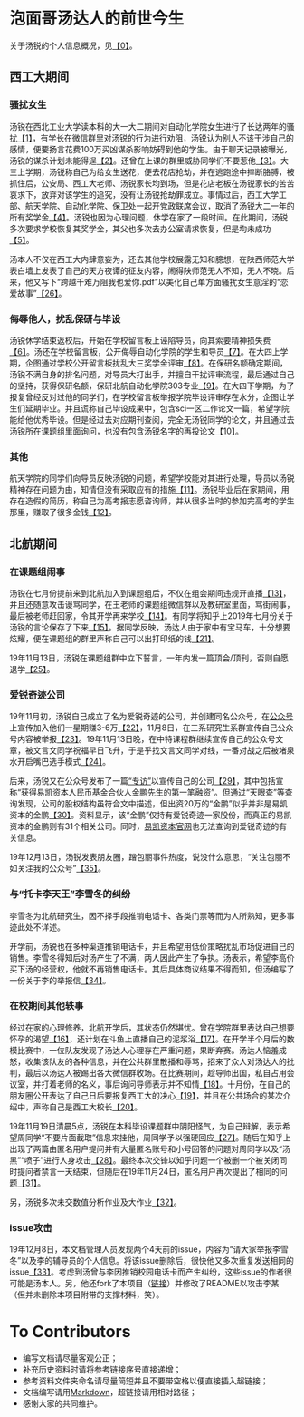 # 泡面哥汤达人的前世今生

关于汤锐的个人信息概况，见[【0】]。

## 西工大期间
### 骚扰女生

汤锐在西北工业大学读本科的大一大二期间对自动化学院女生进行了长达两年的骚扰[【1】]，有学长在微信群里对汤锐的行为进行劝阻，汤锐认为别人不该干涉自己的感情，便要扬言花费100万买凶谋杀影响妨碍到他的学生。由于聊天记录被曝光，汤锐的谋杀计划未能得逞[【2】]。还曾在上课的群里威胁同学们不要惹他[【3】]。大三上学期，汤锐称自己为给女生送花，便去花店抢劫，并在逃跑途中摔断胳膊，被抓住后，公安局、西工大老师、汤锐家长均到场，但是花店老板在汤锐家长的苦苦哀求下，放弃对该学生的追究，没有让汤锐抢劫罪成立。事情过后，西工大学工部、航天学院、自动化学院、保卫处一起开党政联席会议，取消了汤锐大二一年的所有奖学金[【4】]。汤锐也因为心理问题，休学在家了一段时间。在此期间，汤锐多次要求学校恢复其奖学金，其父也多次去办公室请求恢复，但是均未成功[【5】]。

汤本人不仅在西工大内肆意妄为，还去其他学校展露无知和臆想，在陕西师范大学表白墙上发表了自己的天方夜谭的征友内容，闹得陕师范无人不知，无人不晓。后来，他又写下“跨越千难万阻我也爱你.pdf”以美化自己单方面骚扰女生意淫的“恋爱故事”[【26】]。

### 侮辱他人，扰乱保研与毕设

汤锐休学结束返校后，开始在学校留言板上诬陷导员，向其索要精神损失费[【6】]。汤还在学校留言板，公开侮辱自动化学院的学生和导员[【7】]。在大四上学期，企图通过学校公开留言板扰乱大三奖学金评审[【8】]。在保研名额确定期间，汤锐不满自身的排名问题，对导员大打出手，并擅自干扰评审流程，最后通过自己的坚持，获得保研名额，保研北航自动化学院303专业[【9】]。在大四下学期，为了报复曾经反对过他的同学们，在学校留言板举报学院毕设评审存在水分，企图让学生们延期毕业。并且谎称自己毕设成果中，包含sci一区二作论文一篇，希望学院能给他优秀毕设。但是经过去对应期刊查阅，完全无汤锐同学的论文，并且通过去汤锐所在课题组里面询问，也没有包含汤锐名字的再投论文[【10】]。

### 其他

航天学院的同学们向导员反映汤锐的问题，希望学校能对其进行处理，导员以汤锐精神存在问题为由，知情但没有采取应有的措施[【11】]。汤锐毕业后在家期间，用存在造假的简历，称自己为高考报志愿咨询师，并从很多当时的参加完高考的学生那里，赚取了很多金钱[【12】]。

## 北航期间
### 在课题组闹事

汤锐在七月份提前来到北航加入到课题组后，不仅在组会期间违规开直播[【13】]，并且还随意攻击谩骂同学，在王老师的课题组微信群以及教研室里面，骂街闹事，最后被老师赶回家，令其开学再来学校[【14】]。有同学将知乎上2019年七月份关于汤锐的言论保存了下来[【15】]。据同学反映，汤达人由于家中有宝马车，十分想要炫耀，便在课题组的群里声称自己可以出打印纸的钱[【21】]。

19年11月13日，汤锐在课题组群中立下誓言，一年内发一篇顶会/顶刊，否则自愿退学[【25】]。

### 爱锐奇迹公司

19年11月初，汤锐自己成立了名为爱锐奇迹的公司，并创建同名公众号，在[公众号]上宣传加入他们一星期赚3-6万[【22】]，11月8日，在三系研究生系群宣传自己公众号内容被举报[【23】]。19年11月13日晚，在中特课程群继续宣传自己的公众号文章，被文言文同学祝福早日飞升，于是乎找文言文同学对线，一番对战之后被堵泉水开启嘴巴选手模式[【24】]。

后来，汤锐又在公众号发布了一篇[“专访”]以宣传自己的公司[【29】]，其中包括宣称“获得易凯资本人民币基金合伙人金鹏先生的第一笔融资”。但通过“天眼查”等查询发现，公司的股权结构虽符合文中描述，但出资20万的“金鹏”似乎并非是易凯资本的金鹏[【30】]。资料显示，该“金鹏”仅持有爱锐奇迹一家股份，而真正的易凯资本的金鹏则有31个相关公司。同时，[易凯资本官网]也无法查询到爱锐奇迹的有关信息。

19年12月13日，汤锐发表朋友圈，蹭包丽事件热度，说没什么意思，“关注包丽不如关注我的公众号”[【35】]。

### 与“托卡李天王”李雪冬的纠纷

李雪冬为北航研究生，因不择手段推销电话卡、各类门票等而为人所熟知，更多事迹此处不详述。

开学前，汤锐也在多种渠道推销电话卡，并且希望用低价策略扰乱市场促进自己的销售。李雪冬得知后对汤产生了不满，两人因此产生了争执。汤表示，希望李高价买下汤的经营权，他就不再销售电话卡。其后具体商议结果不得而知，但汤编写了一份关于李的举报信[【34】]。

### 在校期间其他轶事

经过在家的心理修养，北航开学后，其状态仍然堪忧。曾在学院群里表达自己想要怀孕的渴望[【16】]，还计划在斗鱼上直播自己的泥浆浴[【17】]。在开学半个月后的数模比赛中，一位队友发现了汤达人心理存在严重问题，果断弃赛。汤达人恼羞成怒，收集该队友的各种信息，并在公共群里散播和辱骂，招来了众人对汤达人的批判，最后以汤达人被踢出各大微信群收场。在比赛期间，趁导师出国，私自占用会议室，并打着老师的名义，事后询问导师表示并不知情[【18】]。十月份，在自己的朋友圈公开表达了自己日后要报复西工大的决心[【19】]，并且在公共场合的某次介绍中，声称自己是西工大校长[【20】]。

19年11月19日清晨5点，汤锐在本科毕设课题群中阴阳怪气，为自己辩解，表示希望周同学“不要片面截取”信息来挂他，周同学予以强硬回应[【27】]。随后在知乎上出现了两篇由匿名用户提问并有大量匿名账号和小号回答的问题对周同学以及“汤黑”“喷子”进行人身攻击[【28】]。最终本次交锋以知乎问题一个被删一个被关闭同时提问者禁言一天结束，但随后在19年11月24日，匿名用户再次提出了相同的问题[【31】]。

另，汤锐多次未交数值分析作业及大作业[【32】]。

### issue攻击

19年12月8日，本文档管理人员发现两个4天前的issue，内容为“请大家举报李雪冬”以及李的辅导员的个人信息。将该issue删除后，很快他又多次重复发送相同的issue[【33】]。考虑到汤曾与李因推销校园电话卡而产生纠纷，这些issue的作者很可能是汤本人。另，他还fork了本项目（[链接](https://github.com/dangdang12345/LXD)）并修改了README以攻击李某（但并未删除本项目附带的支撑材料，笑）。

# To Contributors

* 编写文档请尽量客观公正；
* 补充历史资料时请将参考链接序号直接递增；
* 参考资料文件夹命名请尽量简短并且不要带空格以便直接插入超链接；
* 文档编写请用[Markdown](https://www.runoob.com/markdown/md-tutorial.html)，超链接请用相对路径；
* 感谢大家的共同维护。

[【0】]:/000-【关于汤锐个人信息说明】
[【1】]:/001-【在西工大期间】对西工大女生进行了长达两年的骚扰
[【2】]:/002-【在西工大期间】扬言花钱雇凶杀人
[【3】]:/003-【在西工大期间】曾经在上课的群里威胁群里的同学们不要惹他
[【4】]:/004-【在西工大期间】大三上学期花店抢劫
[【5】]:/005-【在西工大期间】学校留言板-大二的奖学金被取消心怀不满，多次要求恢复
[【6】]:/006-【在西工大期间】学校留言板-诬陷导员，并向其要精神损失费
[【7】]:/007-【在西工大期间】去陕西师范大学表白墙天方夜谭
[【8】]:/008-【在西工大期间】学校留言板-企图扰乱大三奖学金的评审
[【9】]:/009-【在西工大期间】保研期间打导员
[【10】]:/010-【在西工大期间】学校留言板-毕设期间报复学院，汤锐举报截图、举报动机、毕设成果涉嫌欺骗
[【11】]:/011-【在西工大期间】杜飞导员对汤锐问题知情而不作为
[【12】]:/012-【在毕业后假期】假期当报志愿咨询师存在简历欺骗行为
[【13】]:/013-【在北航期间】北航期间组会违规开直播
[【14】]:/014-【在北航期间】来北航后攻击谩骂同学，并在课题组闹事
[【15】]:/015-【2019年网络舆论】2-知乎问题备份
[【16】]:/016-【在北航期间】汤达人想怀孕
[【17】]:/017-【在北航期间】计划直播泥浆浴
[【18】]:/018-【在北航期间】数模比赛被放鸽子
[【19】]:/019-【在北航期间】对西工大存在报复心理
[【20】]:/020-【在北航期间】冒充西工大校长，存在妄想症
[【21】]:/021-【在北航期间】一定要向大家表示下自己家中有宝马
[【22】]:/022-【在北航期间】公众号宣传一星期赚3-6万
[【23】]:/023-【在北航期间】在三系专业群宣传推广自己公众号被举报
[【24】]:/024-【在北航期间】在中特课程群中宣传自己公众号被祝早日飞升，心怀不满和文言文大佬对线被虐泉
[【25】]:/025-【在北航期间】发誓一年内出顶会顶刊否则自愿退学
[【26】]:/026-【在西工大期间】去陕西师范大学表白墙天方夜谭
[【27】]:/027-【在北航期间】在毕设群中阴阳怪气为自己辩解，与周同学发生摩擦
[【28】]:/028-【在北航期间】11.19出现的知乎洗白和攻击问题
[【29】]:/029-【在北航期间】编写“专访”宣传爱锐奇迹公司
[【30】]:/030-【在北航期间】爱锐奇迹股份问题
[公众号]:https://mp.weixin.qq.com/s/6aePbTgmJYSKZGMhGx6wwQ
[“专访”]:https://mp.weixin.qq.com/s/64p3k1iMOTSPcKgxn5jWGQ
[易凯资本官网]:http://www.ceccapitalgroup.com/
[【31】]:/031-【在北航期间】11.24再次出现的知乎问题
[【32】]:/032-【在北航期间】多次未交数值分析作业
[【33】]:/033-【在北航期间】对本文档提大量issue以攻击李某
[【34】]:/034-与托卡李天王的纠纷
[【35】]:/035-【在北航期间】蹭包丽热度推广公众号